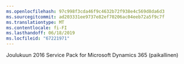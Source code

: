 ```yaml
---
ms.openlocfilehash: 97c998f3cda46f9c4632b72f938e4c569d8da6d3
ms.sourcegitcommit: ad203331ee9737e82ef70206ac04eeb72a5f9c7f
ms.translationtype: MT
ms.contentlocale: fi-FI
ms.lasthandoff: 06/18/2019
ms.locfileid: "67221971"
---
```

Joulukuun 2016 Service Pack for Microsoft Dynamics 365 (paikallinen)